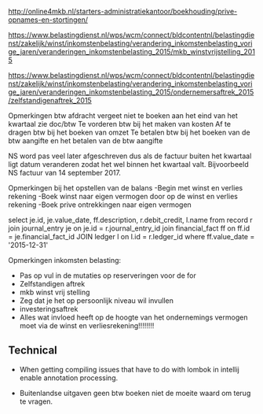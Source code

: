 
http://online4mkb.nl/starters-administratiekantoor/boekhouding/prive-opnames-en-stortingen/

https://www.belastingdienst.nl/wps/wcm/connect/bldcontentnl/belastingdienst/zakelijk/winst/inkomstenbelasting/verandering_inkomstenbelasting_vorige_jaren/veranderingen_inkomstenbelasting_2015/mkb_winstvrijstelling_2015

https://www.belastingdienst.nl/wps/wcm/connect/bldcontentnl/belastingdienst/zakelijk/winst/inkomstenbelasting/verandering_inkomstenbelasting_vorige_jaren/veranderingen_inkomstenbelasting_2015/ondernemersaftrek_2015/zelfstandigenaftrek_2015

Opmerkingen btw afdracht vergeet niet te boeken aan het eind
van het kwartaal zie doc/btw 
Te vorderen btw bij het maken van kosten
Af te dragen btw bij het boeken van omzet
Te betalen btw bij het boeken van de btw aangifte en het betalen van de btw aangifte

NS word pas veel later afgeschreven dus als de factuur buiten het kwartaal ligt datum veranderen zodat het wel binnen het kwartaal valt. Bijvoorbeeld NS factuur
van 14 september 2017.


Opmerkingen bij het opstellen van de balans
-Begin met winst en verlies rekening
-Boek winst naar eigen vermogen door op de winst en verlies rekening
-Boek prive ontrekkingen naar eigen vermogen

select je.id, je.value_date, ff.description, r.debit_credit, l.name from record r
join journal_entry je on je.id = r.journal_entry_id
join financial_fact ff on ff.id = je.financial_fact_id
JOIN ledger l on l.id = r.ledger_id
where ff.value_date = '2015-12-31'

Opmerkingen inkomsten belasting:

- Pas op vul in de mutaties op reserveringen voor de for
- Zelfstandigen aftrek
- mkb winst vrij stelling
- Zeg dat je het op persoonlijk niveau wil invullen
- investeringsaftrek
- Alles wat invloed heeft op de hoogte van het ondernemings vermogen moet via de winst
en verliesrekening!!!!!!!!


## Technical

- When getting compiling issues that have to do with lombok in intellij enable annotation processing.

- Buitenlandse uitgaven geen btw boeken niet de moeite waard om terug te vragen.
